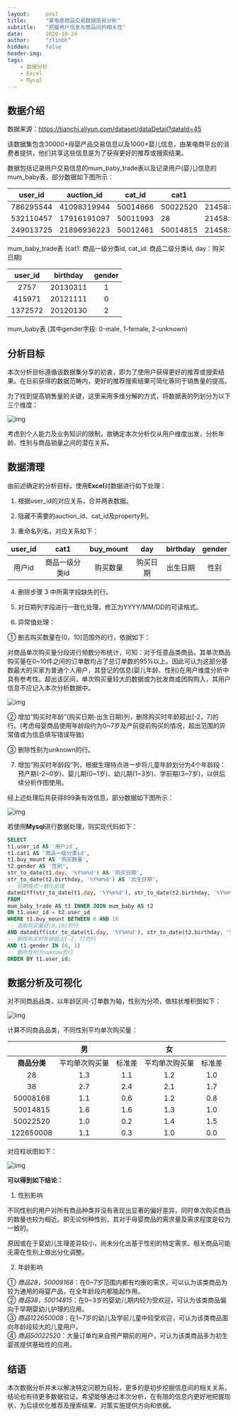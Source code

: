 ```yaml
---
layout:     post
title:      "某电商商品交易数据简易分析"
subtitle:   "把握用户信息与商品间的相关性"
date:       2020-10-24
author:     "zlinbh"
hidden:		false
header-img: 
tags:
    - 数据分析
    - Excel
    - Mysql
---
```


## 数据介绍

数据来源：<https://tianchi.aliyun.com/dataset/dataDetail?dataId=45>  

该数据集包含30000+母婴产品交易信息以及1000+婴儿信息，由某电商平台的消费者提供，他们共享这些信息是为了获得更好的推荐或搜索结果。

数据包括记录用户交易信息的mum_baby_trade表以及记录用户(婴儿)信息的mum_baby表，部分数据如下图所示：

|  user_id  | auction_id  |  cat_id  | cat1     | property            | buy_mount | day      |
| :-------: | ----------- | :------: | -------- | ------------------- | --------- | -------- |
| 786295544 | 41098319944 | 50014866 | 50022520 | 21458:86755362      | 2         | 20140919 |
| 532110457 | 17916191097 | 50011993 | 28       | 21458:11399317      | 1         | 20131011 |
| 249013725 | 21896936223 | 50012461 | 50014815 | 21458:30992;1628665 | 1         | 20131011 |

mum_baby_trade表 (cat1: 商品一级分类id, cat_id: 商品二级分类id, day：购买日期)

| user_id | birthday | gender |
| :-----: | :------: | :----: |
|  2757   | 20130311 |   1    |
| 415971  | 20121111 |   0    |
| 1372572 | 20120130 |   2    |

mum_baby表 (其中gender字段: 0-male, 1-female, 2-unknown)

## 分析目标

本次分析目标遵循该数据集分享的初衷，即为了使用户获得更好的推荐或搜索结果。在目前获得的数据范畴内，更好的推荐搜索结果可简化等同于销售量的提高。

为了找到提高销售量的关键，这里采用多维分解的方式，将数据表的列划分为以下三个维度：

![img](https://img.imgdb.cn/item/6003d0f43ffa7d37b367e644.jpg)

考虑到个人能力及业务知识的限制，故确定本次分析仅从用户维度出发，分析年龄、性别与商品销量之间的潜在关系。

## 数据清理

由前述确定的分析目标，使用**Excel**对数据进行如下处理：

1) 根据user_id的对应关系，合并两表数据。

2) 隐藏不需要的auction_id、cat_id及property列。

3) 重命名列名，对应关系如下：

| user_id |      cat1      | buy_mount |   day    | birthday | gender |
| :-----: | :------------: | :-------: | :------: | :------: | :----: |
| 用户id  | 商品一级分类id | 购买数量  | 购买日期 | 出生日期 |  性别  |

4) 删除步骤 3 中所需字段缺失的行。

5) 对日期列字段进行一致化处理，修正为YYYY/MM/DD的可读格式。

6) 异常值处理：

① 删去购买数量在(0，10]范围外的行，依据如下：

对商品单次购买量分段进行频数分布统计，可知：对于任意品类商品，其单次商品购买量在0~10件之间的订单数均占了总订单数的95%以上。因此可认为这部分基数最大的买家为普通个人用户，其登记的信息(婴儿年龄、性别)在用户维度分析中具有参考性。超出该区间，单次购买量较大的数据或为批发商或团购购入，其用户信息不应记入本次分析数据中。

![img](https://img.imgdb.cn/item/6003d0f63ffa7d37b367e730.jpg)

② 增加“购买时年龄”(购买日期-出生日期)列，删除购买时年龄超出[-2，7]的行。(考虑母婴商品使用年龄段约为0~7岁及产前提前购买的情况，超出范围的异常值或为信息填写错误导致)

③ 删除性别为unknown的行。

7) 增加“购买时年龄段”列，根据生理特点进一步将儿童年龄划分为4个年龄段：预产期(-2~0岁)、婴儿期(0~1岁)、幼儿期(1~3岁)、学前期(3~7岁)，以供后续分析作图使用。

经上述处理后共获得899条有效信息，部分数据如下图所示：

![img](https://img.imgdb.cn/item/6003d0fb3ffa7d37b367e8a7.jpg)

若使用**Mysql**进行数据处理，则实现代码如下：

```sql
SELECT 
t1.user_id AS '用户id',
t1.cat1 AS '商品一级分类id',
t1.buy_mount AS '购买数量',
t2.gender AS '性别',
str_to_date(t1.day, '%Y%m%d') AS '购买日期',
str_to_date(t2.birthday, '%Y%m%d') AS '出生日期',
-- 日期格式一致化处理
datediff(str_to_date(t1.day, '%Y%m%d'), str_to_date(t2.birthday, '%Y%m%d'))/365 AS '购买时年龄'
FROM 
mum_baby_trade AS t1 INNER JOIN mum_baby AS t2
ON t1.user_id = t2.user_id
WHERE t1.buy_mount BETWEEN 0 AND 10
-- 选取购买量在(0,10]的行
AND datediff(str_to_date(t1.day, '%Y%m%d'), str_to_date(t2.birthday, '%Y%m%d'))/365 BETWEEN -2 AND 7
-- 删除购买时年龄超出[-2，7]的行 
AND t1.gender IN (0, 1)
-- 删除性别为unknow的行
ORDER BY t1.user_id;
```

## 数据分析及可视化

对不同商品品类，以年龄区间-订单数为轴，性别为分项，做柱状堆积图如下：

![img](https://img.imgdb.cn/item/6003d0fd3ffa7d37b367e987.jpg)

计算不同商品品类，不同性别平均单次购买量：

|              |       男       |        |       女       |        |
| :----------: | :------------: | :----: | :------------: | :----: |
| **商品分类** | 平均单次购买量 | 标准差 | 平均单次购买量 | 标准差 |
|      28      |      1.3       |  1.1   |      1.2       |  1.0   |
|      38      |      2.7       |  2.4   |      2.1       |  1.7   |
|   50008168   |      1.1       |  0.6   |      1.2       |  0.8   |
|   50014815   |      1.6       |  1.6   |      1.3       |  1.0   |
|   50022520   |      1.0       |  0.2   |      1.4       |  1.5   |
|  122650008   |      1.1       |  0.3   |      1.0       |  0.0   |

对应柱状图如下：

![img](https://img.imgdb.cn/item/6003d0ff3ffa7d37b367ea49.jpg)

**可以得到如下结论：**

1) 性别影响

不同性别的用户对所有商品种类并没有表现出显著的偏好差异，同时单次购买商品的数量也较为相近。即无论何种性别，其对于母婴商品的需求量及需求程度是较为一致的。

原因或在于婴幼儿生理差异较小，尚未分化出基于性别的特定需求。相关商品可能无需在性别上做出分化调整。

2) 年龄影响

① *商品28，50008168*：在0~7岁范围内都有均衡的需求，可以认为该类商品为较为通用的母婴产品，在全年龄段内都能起作用。  
② *商品38，50014815*：在0~3岁的婴幼儿期内较为受欢迎，可认为该类商品偏向于早期婴幼儿护理的应用。  
③ *商品122650008*：在1~7岁的幼儿及学前儿童中较受欢迎，可认为该类商品面向年龄段较大的儿童用户。  
④ *商品50022520*：大量订单均来自预产期前的用户，可认为该类商品多为初生婴孩提供基础性的应用。

## 结语

本次数据分析并未以解决特定问题为目标，更多的是初步挖掘信息间的相关关系，结论也有待更多数据验证。希望能够通过本次分析，在有限的信息内更好地把握现状，为后续优化推荐及搜索结果、对策实施提供方向和依据。